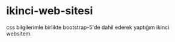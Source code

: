 # ikinci-web-sitesi

css bilgilerimle birlikte bootstrap-5'de dahil ederek yaptığım ikinci websitem.
